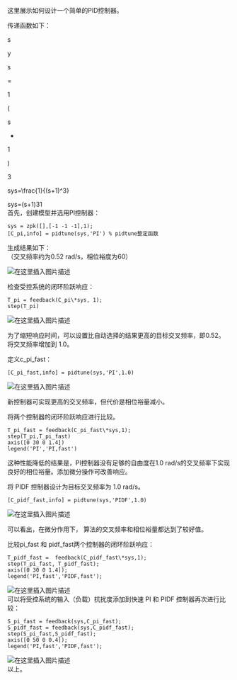 






这里展示如何设计一个简单的PID控制器。


传递函数如下：  
  
 
 
 
 
 s 
 
 
 y 
 
 
 s 
 
 
 = 
 
 
 
 1 
 
 
 
 ( 
 
 
 s 
 
 
 + 
 
 
 1 
 
 
 
 ) 
 
 
 3 
 
 
 
 
 
 
 sys=\frac{1}{(s+1)^3} 
 
 
 sys=(s+1)31​  
 首先，创建模型并选用PI控制器：



```
sys = zpk([],[-1 -1 -1],1); 
[C_pi,info] = pidtune(sys,'PI')	% pidtune整定函数

```

生成结果如下：  
 （交叉频率约为0.52 rad/s，相位裕度为60）


![在这里插入图片描述](https://img-blog.csdnimg.cn/ded3f1aef63d41c59147ba287e9406d1.png)


检查受控系统的闭环阶跃响应：



```
T_pi = feedback(C_pi\*sys, 1);
step(T_pi)

```

![在这里插入图片描述](https://img-blog.csdnimg.cn/6a05b851b413435786472f9270c19ca6.png)


为了缩短响应时间，可以设置比自动选择的结果更高的目标交叉频率，即0.52。将交叉频率增加到 1.0。


定义c\_pi\_fast：



```
[C_pi_fast,info] = pidtune(sys,'PI',1.0)

```

![在这里插入图片描述](https://img-blog.csdnimg.cn/15f2a1f3b6a64e01b48b9c55d990fa39.png)


新控制器可实现更高的交叉频率，但代价是相位裕量减小。


将两个控制器的闭环阶跃响应进行比较。



```
T_pi_fast = feedback(C_pi_fast\*sys,1);
step(T_pi,T_pi_fast)
axis([0 30 0 1.4])
legend('PI','PI,fast')

```

这种性能降低的结果是，PI控制器没有足够的自由度在1.0 rad/s的交叉频率下实现良好的相位裕量。添加微分操作可改善响应。


将 PIDF 控制器设计为目标交叉频率为 1.0 rad/s。



```
[C_pidf_fast,info] = pidtune(sys,'PIDF',1.0)

```

![在这里插入图片描述](https://img-blog.csdnimg.cn/82d6a0b14365442cb3876afd9fe41420.png)


可以看出，在微分作用下， 算法的交叉频率和相位裕量都达到了较好值。


比较pi\_fast 和 pidf\_fast两个控制器的闭环阶跃响应：



```
T_pidf_fast =  feedback(C_pidf_fast\*sys,1);
step(T_pi_fast, T_pidf_fast);
axis([0 30 0 1.4]);
legend('PI,fast','PIDF,fast');

```

![在这里插入图片描述](https://img-blog.csdnimg.cn/3ba3dec620ad428fb2957954763f0030.png)  
 可以将受控系统的输入（负载）抗扰度添加到快速 PI 和 PIDF 控制器再次进行比较：



```
S_pi_fast = feedback(sys,C_pi_fast);
S_pidf_fast = feedback(sys,C_pidf_fast);
step(S_pi_fast,S_pidf_fast);
axis([0 50 0 0.4]);
legend('PI,fast','PIDF,fast');

```

![在这里插入图片描述](https://img-blog.csdnimg.cn/6ec896b38d0244809600b7f6df2b14f6.png)  
 以上。





